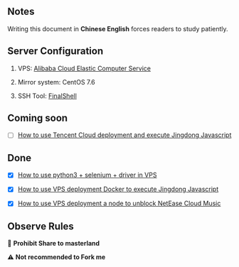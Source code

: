 ## Notes

Writing this document in **Chinese English** forces readers to study patiently.

## Server Configuration

1. VPS: [Alibaba Cloud Elastic Computer Service](https://www.aliyun.com/product/swas)

2. Mirror system: CentOS 7.6

3. SSH Tool: [FinalShell](http://www.hostbuf.com/t/988.html)

## Coming soon

- [ ] [How to use Tencent Cloud deployment and execute Jingdong Javascript](https://github.com/YamTian/Notes/tree/master/TXClouds)

## Done

- [x] [How to use python3 + selenium + driver in VPS](https://github.com/YamTian/Notes/tree/master/Python3.7.2)

- [x] [How to use VPS deployment Docker to execute Jingdong Javascript](https://github.com/YamTian/Notes/tree/master/Docker)

- [x] [How to use VPS deployment a node to unblock NetEase Cloud Music](https://github.com/YamTian/Notes/tree/master/NeteaseMusic)


## Observe Rules

🚫 **Prohibit Share to masterland**

️️⚠ **Not recommended to Fork me**
